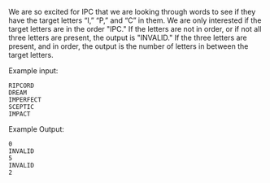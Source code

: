 We are so excited for IPC that we are looking through words to see if they have the target letters “I,” “P,” and “C” in them. We are only interested if the target letters are in the order "IPC." If the letters are not in order, or if not all three letters are present, the output is "INVALID." If the three letters are present, and in order, the output is the number of letters in between the target letters.

Example input:
```
RIPCORD
DREAM
IMPERFECT
SCEPTIC
IMPACT
```

Example Output:
```
0
INVALID
5
INVALID
2
```
